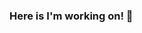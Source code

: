 ### Here is I'm working on! 👋

<!--
**hanifainsan/hanifainsan** is a ✨ _special_ ✨ repository because its `README.md` (this file) appears on your GitHub profile.

Here are some ideas to get you started:

- 🔭 I’m currently studying on Telkom University
- 🌱 I’m currently learning everything..
- 📫 How to reach me hanifatulinsan18@gmail.com
-->
